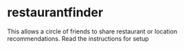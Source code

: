 restaurantfinder
================

This allows a circle of friends to share restaurant or location recommendations. Read the instructions for setup
